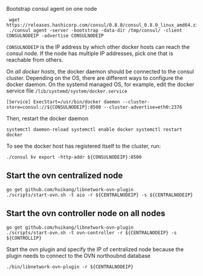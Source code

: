 Bootstrap consul agent on one node

     wget https://releases.hashicorp.com/consul/0.8.0/consul_0.8.0_linux_amd64.zip
     ./consul agent -server -bootstrap -data-dir /tmp/consul/ -client CONSULNODEIP -advertise CONSULNODEIP

``CONSULNODEIP`` is the IP address by which other docker hosts can reach the consul node.
If the node has multiple IP addresses, pick one that is reachable from others.

On *all docker hosts*, the docker daemon should be connected to the consul cluster.
Depending on the OS, there are different ways to configure the docker daemon.
On the systemd managed OS, for example, edit the docker service file
``/lib/systemd/system/docker.service``


``
[Service]
ExecStart=/usr/bin/docker daemon --cluster-store=consul://${CONSULNODEIP}:8500 --cluster-advertise=eth0:2376
``

Then, restart the docker daemon

``
systemctl daemon-reload
systemctl enable docker
systemctl restart docker
``

To see the docker host has registered itself to the cluster, run:

    ./consul kv export -http-addr ${CONSULNODEIP}:8500

## Start the ovn centralized node

    go get github.com/huikang/libnetwork-ovn-plugin
    ./scripts/start-ovn.sh -t aio -r ${CENTRALNODEIP} -s ${CENTRALNODEIP}

## Start the ovn controller node on all nodes

    go get github.com/huikang/libnetwork-ovn-plugin
    ./scripts/start-ovn.sh -t ovn-controller -r ${CENTRALNODEIP} -s ${CONTROLLIP}

Start the ovn plugin and specify the IP of centralized node because the plugin needs to
connect to the OVN northoubnd database

    ./bin/libnetwork-ovn-plugin -r ${CENTRALNODEIP}
